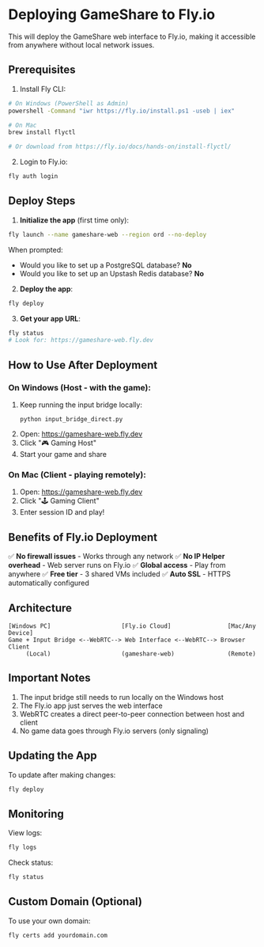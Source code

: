 # Deploying GameShare to Fly.io

This will deploy the GameShare web interface to Fly.io, making it accessible from anywhere without local network issues.

## Prerequisites

1. Install Fly CLI:
```bash
# On Windows (PowerShell as Admin)
powershell -Command "iwr https://fly.io/install.ps1 -useb | iex"

# On Mac
brew install flyctl

# Or download from https://fly.io/docs/hands-on/install-flyctl/
```

2. Login to Fly.io:
```bash
fly auth login
```

## Deploy Steps

1. **Initialize the app** (first time only):
```bash
fly launch --name gameshare-web --region ord --no-deploy
```
When prompted:
- Would you like to set up a PostgreSQL database? **No**
- Would you like to set up an Upstash Redis database? **No**

2. **Deploy the app**:
```bash
fly deploy
```

3. **Get your app URL**:
```bash
fly status
# Look for: https://gameshare-web.fly.dev
```

## How to Use After Deployment

### On Windows (Host - with the game):
1. Keep running the input bridge locally:
   ```
   python input_bridge_direct.py
   ```
2. Open: https://gameshare-web.fly.dev
3. Click "🎮 Gaming Host"
4. Start your game and share

### On Mac (Client - playing remotely):
1. Open: https://gameshare-web.fly.dev
2. Click "🕹️ Gaming Client"
3. Enter session ID and play!

## Benefits of Fly.io Deployment

✅ **No firewall issues** - Works through any network
✅ **No IP Helper overhead** - Web server runs on Fly.io
✅ **Global access** - Play from anywhere
✅ **Free tier** - 3 shared VMs included
✅ **Auto SSL** - HTTPS automatically configured

## Architecture

```
[Windows PC]                    [Fly.io Cloud]                [Mac/Any Device]
Game + Input Bridge <--WebRTC--> Web Interface <--WebRTC--> Browser Client
     (Local)                    (gameshare-web)               (Remote)
```

## Important Notes

1. The input bridge still needs to run locally on the Windows host
2. The Fly.io app just serves the web interface
3. WebRTC creates a direct peer-to-peer connection between host and client
4. No game data goes through Fly.io servers (only signaling)

## Updating the App

To update after making changes:
```bash
fly deploy
```

## Monitoring

View logs:
```bash
fly logs
```

Check status:
```bash
fly status
```

## Custom Domain (Optional)

To use your own domain:
```bash
fly certs add yourdomain.com
```